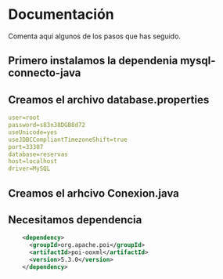 # Documentación

Comenta aquí algunos de los pasos que has seguido.

## Primero instalamos la dependenia mysql-connecto-java

## Creamos el archivo database.properties

```yml
user=root 
password=s83n38DGB8d72
useUnicode=yes
useJDBCCompliantTimezoneShift=true
port=33307
database=reservas
host=localhost
driver=MySQL
```

## Creamos el arhcivo Conexion.java

## Necesitamos dependencia
```xml
    <dependency>
      <groupId>org.apache.poi</groupId>
      <artifactId>poi-ooxml</artifactId>
      <version>5.3.0</version>
    </dependency>
```